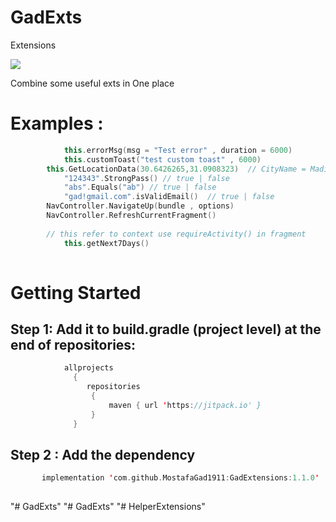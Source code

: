 # GadExts
Extensions 

[![](https://jitpack.io/v/MostafaGad1911/GadExtensions.svg)](https://jitpack.io/#MostafaGad1911/GadExtensions)

Combine some useful exts in One place

# Examples :
``` kotlin   
            this.errorMsg(msg = "Test error" , duration = 6000)
            this.customToast("test custom toast" , 6000)
	    this.GetLocationData(30.6426265,31.0908323)  // CityName = Madinet Berkat as Sabee , CountryName = Egypt , StateName = Menofia Governorate , CountryCode = EG
            "124343".StrongPass() // true | false
            "abs".Equals("ab") // true | false
            "gad!gmail.com".isValidEmail()  // true | false
	    NavController.NavigateUp(bundle , options)  
	    NavController.RefreshCurrentFragment()
	    
	    // this refer to context use requireActivity() in fragment
            this.getNext7Days()
     

```


# Getting Started 
## Step 1: Add it to build.gradle (project level) at the end of repositories:

 ``` kotlin  
             allprojects 
               {
	              repositories 
		           {	
			           maven { url 'https://jitpack.io' }
		           }  
	           }
```          
        

## Step 2 : Add the dependency
 ``` kotlin  
        implementation 'com.github.MostafaGad1911:GadExtensions:1.1.0'
        
```         



	
	
	   
"# GadExts" 
"# GadExts" 
"# HelperExtensions" 
